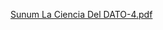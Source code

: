 [Sunum La Ciencia Del DATO-4.pdf](https://github.com/SercanAKI/What-is-AML/files/12671334/Sunum.La.Ciencia.Del.DATO-4.pdf)
